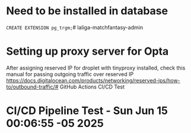 # Need to be installed in database
`CREATE EXTENSION pg_trgm;`# laliga-matchfantasy-admin

# Setting up proxy server for Opta

After assigning reserved IP for droplet with tinyproxy installed, check this manual for passing outgoing traffic over reserved IP https://docs.digitalocean.com/products/networking/reserved-ips/how-to/outbound-traffic/# GitHub Actions CI/CD Test
# CI/CD Pipeline Test - Sun Jun 15 00:06:55 -05 2025
